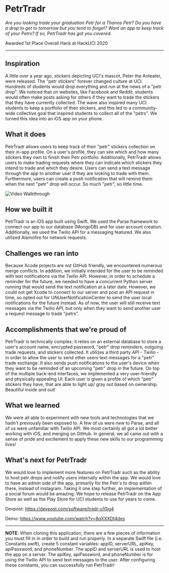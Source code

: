 # PetrTradr
_Are you looking trade your graduation Petr for a Thanos Petr? Do you have a drop to get to tomorrow but you tend to forget? Want an app to keep track of your Petrs? If so, PetrTradr has got you covered._

Awarded 1st Place Overall Hack at HackUCI 2020

---
## Inspiration
A little over a year ago, stickers depicting UCI's mascot, Peter the Anteater, were released. The "petr stickers" forever changed culture at UCI. Hundreds of students would drop everything and run at the news of a "petr drop". We noticed that on websites, like Facebook and Reddit, students would often make posts asking for others if they want to trade the stickers that they have currently collected. The wave also inspired many UCI students to keep a portfolio of their stickers, and this led to a community-wide collective goal that inspired students to collect all of the "petrs". We turned this idea into an iOS app on your phone.

## What it does
PetrTradr allows users to keep track of their "petr" stickers collection on their in-app profile. On a user's profile, they can see which and how many stickers they own to finish their Petr portfolio.  Additionally, PetrTradr allows users to make trading requests where they can indicate which stickers they intend to trade and which they desire. Users can send a text message through the app to another user if they are looking to trade with them. Furthermore, users can create a push notification that will remind them when the next "petr" drop will occur. So much "petr", so little time.

<img src='http://g.recordit.co/jWVSeMQqfJ.gif' title='Video Walkthrough' width='' alt='Video Walkthrough' />

## How we built it
PetrTradr is an iOS app built using Swift. We used the Parse framework to connect our app to our database (MongoDB) and for user account creation. Additionally, we used the Twilio API for a messaging featured. We also utilized Alamofire for network requests.

## Challenges we ran into
Because Xcode projects are not GitHub friendly, we encountered numerous merge conflicts. In addition, we initially intended for the user to be reminded with text notifications via the Twilio API. However, in order to schedule a reminder for the future, we needed to have a concurrent Python server running that would send the text notification at a later date. However, we could not get Xcode to connect to our server and post an API request in time, so opted out for UNUserNotificationCenter to send the user local notifications for the future instead. As of now, the user will still receive text messages via the Twilio API, but only when they want to send another user a request message to trade "petrs".

## Accomplishments that we're proud of
PetrTradr is technically complex; it relies on an external database to store a user's account name, encrypted password, "petr" drop reminders, outgoing trade requests, and stickers collected. It utilizes a third party API - Twilio - in order to allow the user to send other users text messages for a "petr" trade exchange. It also sends push notifications to the user's device when they want to be reminded of an upcoming "petr" drop in the future. On top of the multiple back-end interfaces, we implemented a very user-friendly and physically appealing UI. Each user is given a profile of which "petr" stickers they have, that are able to light up/ gray out based on ownership. Beautiful inside and out!

## What we learned
We were all able to experiment with new tools and technologies that we hadn't previously been exposed to. A few of us were new to Parse, and all of us were unfamiliar with Twilio API. We most certainly all got a lot better working with iOS, and merging on GitHub. In general, we all came out with a sense of pride and excitement to apply these new skills to our programming lives!

## What's next for PetrTradr
We would love to implement more features on PetrTradr such as the ability to host petr drops and notify users internally within the app. We would love to have an admin side of the app, primarily for the Petr's to drop within there, instead of instagram. Taking it one step further, an implementation of a social forum would be amazing. 
We hope to release PetrTradr on the App Store as well as the Play Store for UCI students to use for years to come. 

 Devpost: https://devpost.com/software/tradr-u10jg4
 
 Demo: https://www.youtube.com/watch?v=8qXXXDt4des
 
 ---
 **NOTE**: When cloning this application, there are a few pieces of information you must fill in in order to build and run properly. In a separate Swift file (i.e. Constants.swift), create 5 constant variables: appID, serverURL, apiKey, apiPassword, and phoneNumber. The appID and serverURL is used to host the app on a server. The apiKey, apiPassword, and phoneNumber is for using the Twilio API to send text messages to the user. After configuring these constants, you can successfully run PetrTradr!
